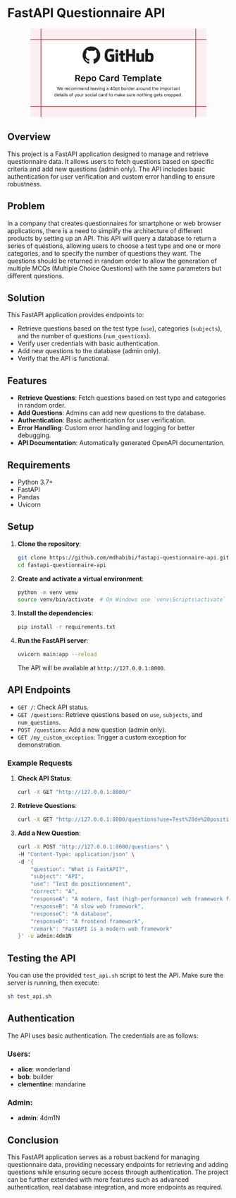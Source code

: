 # FastAPI Questionnaire API

<div align="center">
  <img src="images/poster.png" width="400">
</div>

## Overview

This project is a FastAPI application designed to manage and retrieve questionnaire data. It allows users to fetch questions based on specific criteria and add new questions (admin only). The API includes basic authentication for user verification and custom error handling to ensure robustness.

## Problem

In a company that creates questionnaires for smartphone or web browser applications, there is a need to simplify the architecture of different products by setting up an API. This API will query a database to return a series of questions, allowing users to choose a test type and one or more categories, and to specify the number of questions they want. The questions should be returned in random order to allow the generation of multiple MCQs (Multiple Choice Questions) with the same parameters but different questions.

## Solution

This FastAPI application provides endpoints to:
- Retrieve questions based on the test type (`use`), categories (`subjects`), and the number of questions (`num_questions`).
- Verify user credentials with basic authentication.
- Add new questions to the database (admin only).
- Verify that the API is functional.

## Features

- **Retrieve Questions**: Fetch questions based on test type and categories in random order.
- **Add Questions**: Admins can add new questions to the database.
- **Authentication**: Basic authentication for user verification.
- **Error Handling**: Custom error handling and logging for better debugging.
- **API Documentation**: Automatically generated OpenAPI documentation.


## Requirements

- Python 3.7+
- FastAPI
- Pandas
- Uvicorn

## Setup

1. **Clone the repository**:

    ```sh
    git clone https://github.com/mdhabibi/fastapi-questionnaire-api.git
    cd fastapi-questionnaire-api
    ```

2. **Create and activate a virtual environment**:

    ```sh
    python -m venv venv
    source venv/bin/activate  # On Windows use `venv\Scripts\activate`
    ```

3. **Install the dependencies**:

    ```sh
    pip install -r requirements.txt
    ```

4. **Run the FastAPI server**:

    ```sh
    uvicorn main:app --reload
    ```

    The API will be available at `http://127.0.0.1:8000`.

## API Endpoints

- `GET /`: Check API status.
- `GET /questions`: Retrieve questions based on `use`, `subjects`, and `num_questions`.
- `POST /questions`: Add a new question (admin only).
- `GET /my_custom_exception`: Trigger a custom exception for demonstration.

### Example Requests

1. **Check API Status**:

    ```sh
    curl -X GET "http://127.0.0.1:8000/"
    ```

2. **Retrieve Questions**:

    ```sh
    curl -X GET "http://127.0.0.1:8000/questions?use=Test%20de%20positionnement&num_questions=5&subjects=BDD" -u alice:wonderland
    ```

3. **Add a New Question**:

    ```sh
    curl -X POST "http://127.0.0.1:8000/questions" \
    -H "Content-Type: application/json" \
    -d '{
        "question": "What is FastAPI?",
        "subject": "API",
        "use": "Test de positionnement",
        "correct": "A",
        "responseA": "A modern, fast (high-performance) web framework for building APIs with Python 3.6+ based on standard Python type hints.",
        "responseB": "A slow web framework",
        "responseC": "A database",
        "responseD": "A frontend framework",
        "remark": "FastAPI is a modern web framework"
    }' -u admin:4dm1N
    ```

## Testing the API

You can use the provided `test_api.sh` script to test the API. Make sure the server is running, then execute:

```sh
sh test_api.sh
```

## Authentication

The API uses basic authentication. The credentials are as follows:

### Users:

- **alice**: wonderland
- **bob**: builder
- **clementine**: mandarine

### Admin:

- **admin**: 4dm1N

## Conclusion

This FastAPI application serves as a robust backend for managing questionnaire data, providing necessary endpoints for retrieving and adding questions while ensuring secure access through authentication. The project can be further extended with more features such as advanced authentication, real database integration, and more endpoints as required.

